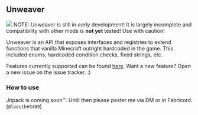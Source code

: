 ## Unweaver
[![](https://jitpack.io/v/ConcernCraft/unweaver.svg)](https://jitpack.io/#ConcernCraft/unweaver)
NOTE: Unweaver is still in *early* development! It is largely incomplete and compatibility with other mods is **not yet** tested!
Use with caution!

Unweaver is an API that exposes interfaces and registries to extend functions that vanilla Minecraft outright hardcoded in the game.
This included enums, hardcoded condition checks, fixed strings, etc.

Features currently supported can be found [here](https://github.com/ConcernCraft/unweaver/wiki/Currently-Implemented-Features).
Want a new feature? Open a new issue on the issue tracker. :)

### How to use
Jitpack is coming soon™. Until then please pester me via DM or in Fabricord. (`@leocth#3409`)
